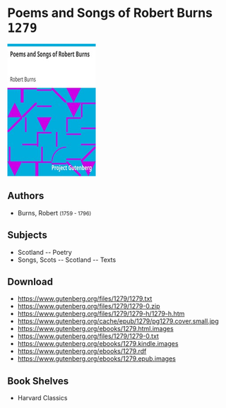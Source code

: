 # Poems and Songs of Robert Burns <kbd>1279</kbd>

![](./cover.medium.jpg "")

## Authors


 - Burns, Robert <small>(1759 - 1796)</small>

## Subjects


 - Scotland -- Poetry
 - Songs, Scots -- Scotland -- Texts

## Download


 - https://www.gutenberg.org/files/1279/1279.txt
 - https://www.gutenberg.org/files/1279/1279-0.zip
 - https://www.gutenberg.org/files/1279/1279-h/1279-h.htm
 - https://www.gutenberg.org/cache/epub/1279/pg1279.cover.small.jpg
 - https://www.gutenberg.org/ebooks/1279.html.images
 - https://www.gutenberg.org/files/1279/1279-0.txt
 - https://www.gutenberg.org/ebooks/1279.kindle.images
 - https://www.gutenberg.org/ebooks/1279.rdf
 - https://www.gutenberg.org/ebooks/1279.epub.images

## Book Shelves


 - Harvard Classics
